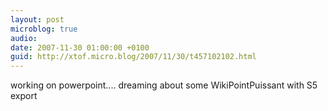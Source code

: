 ```yaml
---
layout: post
microblog: true
audio: 
date: 2007-11-30 01:00:00 +0100
guid: http://xtof.micro.blog/2007/11/30/t457102102.html
---
```

working on powerpoint.... dreaming about some WikiPointPuissant with S5 export
